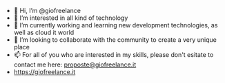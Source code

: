 - 👋 Hi, I’m @giofreelance
- 👀 I’m interested in all kind of technology
- 🌱 I’m currently working and learning new development technologies, as well as cloud it world
- 💞️ I’m looking to collaborate with the community to create a very unique place
- 📫 For all of you who are interested in my skills, please don't esitate to contact me here: proposte@giofreelance.it
- https://giofreelance.it

<!---
giofreelance/giofreelance is a ✨ special ✨ repository because its `README.md` (this file) appears on your GitHub profile.
You can click the Preview link to take a look at your changes.
--->

